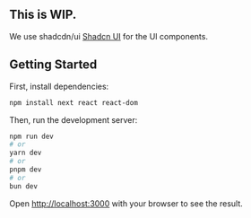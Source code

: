 ## This is WIP.


We use shadcdn/ui [Shadcn UI](https://ui.shadcn.com/) for the UI components.

## Getting Started

First, install dependencies:

```bash
npm install next react react-dom
```

Then, run the development server:

```bash
npm run dev
# or
yarn dev
# or
pnpm dev
# or
bun dev
```

Open [http://localhost:3000](http://localhost:3000) with your browser to see the result.

